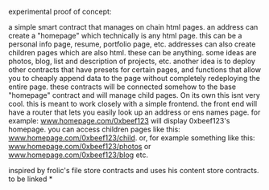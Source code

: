 experimental proof of concept:

a simple smart contract that manages on chain html pages. an address can create a "homepage" which technically is any html page. this can be a personal info page, resume, portfolio page, etc. addresses can also create children pages which are also html. these can be anything. some ideas are photos, blog, list and description of projects, etc. another idea is to deploy other contracts that have presets for certain pages, and functions that allow you to cheaply append data to the page without completely redeploying the entire page. these contracts will be connected somehow to the base "homepage" contract and will manage child pages. On its own this isnt very cool. this is meant to work closely with a simple frontend. the front end will have a router that lets you easily look up an address or ens names page. for example: www.homepage.com/0xbeef123 will display 0xbeef123's homepage. you can access children pages like this: www.homepage.com/0xbeef123/child. or, for example something like this: www.homepage.com/0xbeef123/photos or www.homepage.com/0xbeef123/blog etc.


inspired by frolic's file store contracts and uses his content store contracts.
to be linked *